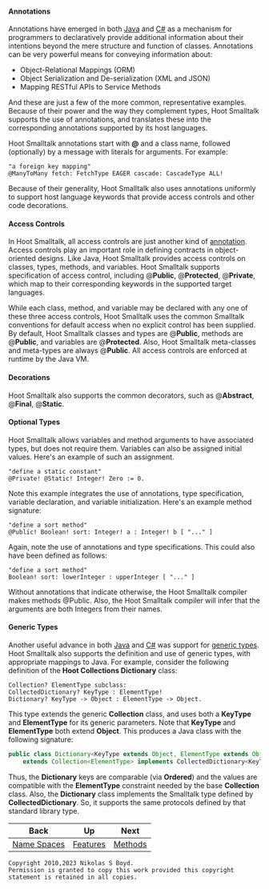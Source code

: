 #### Annotations ####

Annotations have emerged in both [Java][java] and [C#][csharp] as a mechanism for programmers
to declaratively provide additional information about their intentions beyond the mere structure
and function of classes.
Annotations can be very powerful means for conveying information about:

* Object-Relational Mappings (ORM)
* Object Serialization and De-serialization (XML and JSON)
* Mapping RESTful APIs to Service Methods

And these are just a few of the more common, representative examples.
Because of their power and the way they complement types, Hoot Smalltalk supports the use of annotations,
and translates these into the corresponding annotations supported by its host languages.

Hoot Smalltalk annotations start with **@** and a class name, followed (optionally) by a message with
literals for arguments. For example:

```smalltalk
"a foreign key mapping"
@ManyToMany fetch: FetchType EAGER cascade: CascadeType ALL!
```

Because of their generality, Hoot Smalltalk also uses annotations uniformly to support host language keywords
that provide access controls and other code decorations.

#### Access Controls ####

In Hoot Smalltalk, all access controls are just another kind of [annotation](#annotations).
Access controls play an important role in defining contracts in object-oriented designs.
Like Java, Hoot Smalltalk provides access controls on classes, types, methods, and variables.
Hoot Smalltalk supports specification of access control, including @**Public**, @**Protected**, @**Private**,
which map to their corresponding keywords in the supported target languages.

While each class, method, and variable may be declared with any one of these three access controls,
Hoot Smalltalk uses the common Smalltalk conventions for default access when no explicit control has been supplied.
By default, Hoot Smalltalk classes and types are @**Public**, methods are @**Public**, and variables are @**Protected**.
Also, Hoot Smalltalk meta-classes and meta-types are always @**Public**.
All access controls are enforced at runtime by the Java VM.

#### Decorations ####

Hoot Smalltalk also supports the common decorators, such as @**Abstract**, @**Final**, @**Static**.

#### Optional Types ####

Hoot Smalltalk allows variables and method arguments to have associated types, but does not require them.
Variables can also be assigned initial values. Here's an example of such an assignment.

```smalltalk
"define a static constant"
@Private! @Static! Integer! Zero := 0.
```

Note this example integrates the use of annotations, type specification, variable declaration, and
variable initialization. Here's an example method signature:

```smalltalk
"define a sort method"
@Public! Boolean! sort: Integer! a : Integer! b [ "..." ]
```

Again, note the use of annotations and type specifications. This could also have been defined as follows:

```smalltalk
"define a sort method"
Boolean! sort: lowerInteger : upperInteger [ "..." ]
```

Without annotations that indicate otherwise, the Hoot Smalltalk compiler makes methods @Public.
Also, the Hoot Smalltalk compiler will infer that the arguments are both Integers from their names.

#### Generic Types ####

Another useful advance in both [Java][java] and [C#][csharp] was support for [generic types][generics].
Hoot Smalltalk also supports the definition and use of generic types, with appropriate mappings to Java.
For example, consider the following definition of the **Hoot Collections Dictionary** class:

```smalltalk
Collection? ElementType subclass:
CollectedDictionary? KeyType : ElementType!
Dictionary? KeyType -> Object : ElementType -> Object.
```

This type extends the generic **Collection** class, and uses both a **KeyType** and **ElementType** for its generic parameters.
Note that **KeyType** and **ElementType** both extend **Object**.
This produces a Java class with the following signature:

```java
public class Dictionary<KeyType extends Object, ElementType extends Object>
    extends Collection<ElementType> implements CollectedDictionary<KeyType, ElementType>
```

Thus, the **Dictionary** keys are comparable (via **Ordered**) and the values are compatible with the **ElementType**
constraint needed by the base **Collection** class.
Also, the **Dictionary** class implements the Smalltalk type defined by **CollectedDictionary**.
So, it supports the same protocols defined by that standard library type.

| **Back** | **Up** | **Next** |
| -------- | ------ | -------- |
| [Name Spaces](libs.md#name-spaces) | [Features](../#features) | [Methods](methods.md#methods) |

```
Copyright 2010,2023 Nikolas S Boyd.
Permission is granted to copy this work provided this copyright statement is retained in all copies.
```

[smalltalk]: https://en.wikipedia.org/wiki/Smalltalk "Smalltalk"
[images]: https://en.wikipedia.org/wiki/Smalltalk#Image-based_persistence "Image Persistence"
[java]: https://en.wikipedia.org/wiki/Java_%28programming_language%29 "Java"
[csharp]: https://en.wikipedia.org/wiki/C_Sharp_%28programming_language%29 "C#"
[antlr]: https://www.antlr.org/ "ANTLR"
[st]: https://www.stringtemplate.org/ "StringTemplate"
[git]: https://git-scm.com/ "Git"
[github]: https://github.com/ "GitHub"
[nexus]: https://www.sonatype.com/nexus "Sonatype Nexus"
[generics]: https://en.wikipedia.org/wiki/Parametric_polymorphism "Generic Types"

